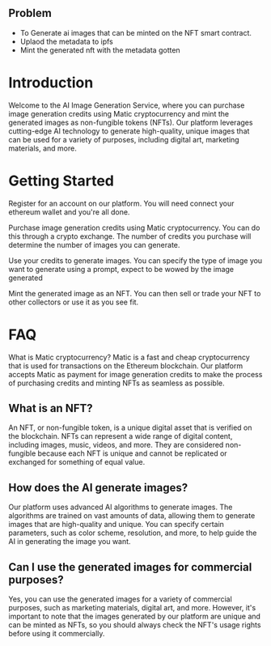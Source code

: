 ## Problem
- To Generate ai images that can be minted on the NFT smart contract.
- Uplaod the metadata to ipfs
- Mint the generated nft with the metadata gotten

# Introduction

Welcome to the AI Image Generation Service, where you can purchase image generation credits using Matic cryptocurrency and mint the generated images as non-fungible tokens (NFTs). Our platform leverages cutting-edge AI technology to generate high-quality, unique images that can be used for a variety of purposes, including digital art, marketing materials, and more.

# Getting Started

Register for an account on our platform. You will need connect your ethereum wallet and you're all done.

Purchase image generation credits using Matic cryptocurrency. You can do this through a crypto exchange. The number of credits you purchase will determine the number of images you can generate.

Use your credits to generate images. You can specify the type of image you want to generate using a prompt, expect to be wowed by the image generated

Mint the generated image as an NFT. You can then sell or trade your NFT to other collectors or use it as you see fit.

# FAQ

What is Matic cryptocurrency?
Matic is a fast and cheap cryptocurrency that is used for transactions on the Ethereum blockchain. Our platform accepts Matic as payment for image generation credits to make the process of purchasing credits and minting NFTs as seamless as possible.

## What is an NFT?
An NFT, or non-fungible token, is a unique digital asset that is verified on the blockchain. NFTs can represent a wide range of digital content, including images, music, videos, and more. They are considered non-fungible because each NFT is unique and cannot be replicated or exchanged for something of equal value.

## How does the AI generate images?
Our platform uses advanced AI algorithms to generate images. The algorithms are trained on vast amounts of data, allowing them to generate images that are high-quality and unique. You can specify certain parameters, such as color scheme, resolution, and more, to help guide the AI in generating the image you want.

## Can I use the generated images for commercial purposes?
Yes, you can use the generated images for a variety of commercial purposes, such as marketing materials, digital art, and more. However, it's important to note that the images generated by our platform are unique and can be minted as NFTs, so you should always check the NFT's usage rights before using it commercially.
